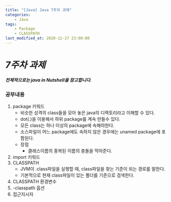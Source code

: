 ```yaml
---
title: "[Java] Java 7주차 과제"
categories:
    - Java
tags:
    - Package
    - CLASSPATH
last_modified_at: 2020-12-27 23:00:00
---
```

# *7주차 과제*

***전체적으로는 java in Nutshell을 참고합니다.***
### 공부내용  <br>

1. package 키워드
    - 비슷한 성격의 class들을 모아 놓은 java의 디렉토리라고 이해할 수 있다.
    - dot(.)을 이용해서 하위 package를 계속 만들수 있다.
    - 모든 class는 하나 이상의 package에 속해야한다.
    - 소스파일이 어느 package에도 속하지 않은 경우에는 unamed package에 포함된다.
    - 장점
        - 클래스이름의 중복된 이름의 충돌을 막아준다.
2. import 키워드
3. CLASSPATH
    - JVM이 .class파일을 실행할 때, class파일을 찾는 기준이 되는 경로를 말한다.
    - 기본적으로 현재 class파일이 있는 폴더를 기준으로 검색한다.
4. CLASSPATH 환경변수
5. -classpath 옵션
6. 접근지시자